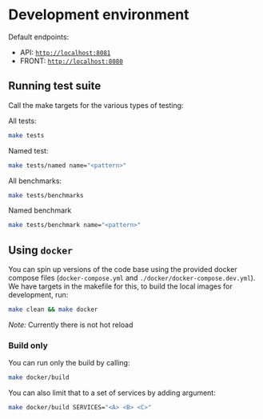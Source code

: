 # Development environment

Default endpoints:

- API: [`http://localhost:8081`](http://localhost:8081)
- FRONT: [`http://localhost:8080`](http://localhost:8080)

## Running test suite

Call the make targets for the various types of testing:

All tests:
```bash
make tests
```

Named test:
```bash
make tests/named name="<pattern>"
```

All benchmarks:
```bash
make tests/benchmarks
```

Named benchmark
```bash
make tests/benchmark name="<pattern>"
```


## Using `docker`

You can spin up versions of the code base using the provided docker compose files (`docker-compose.yml` and `./docker/docker-compose.dev.yml`). We have targets in the makefile for this, to build the local images for development, run:

```bash
make clean && make docker
```

*Note:* Currently there is not hot reload

### Build only

You can run only the build by calling:

```bash
make docker/build
```

You can also limit that to a set of services by adding argument:

```bash
make docker/build SERVICES="<A> <B> <C>"
```
